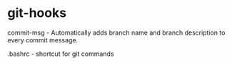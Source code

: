 # git-hooks

commit-msg - Automatically adds branch name and branch description to every commit message.

.bashrc - shortcut for git commands
